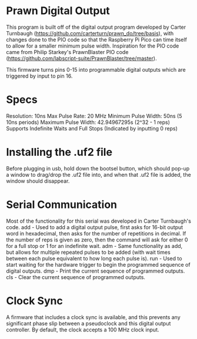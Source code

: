 # Prawn Digital Output

This program is built off of the digital output program developed by Carter Turnbaugh (https://github.com/carterturn/prawn_do/tree/basis), with changes done to the PIO code so that the Raspberry Pi Pico can time itself to allow for a smaller minimum pulse width. Inspiration for the PIO code came from Philip Starkey's PrawnBlaster PIO code (https://github.com/labscript-suite/PrawnBlaster/tree/master). 

This firmware turns pins 0-15 into programmable digital outputs which are triggered by input to pin 16.

# Specs
Resolution: 10ns
Max Pulse Rate: 20 MHz
Minimum Pulse Width: 50ns (5 10ns periods)
Maximum Pulse Width: 42.94967295s (2^32 - 1 reps)
Supports Indefinite Waits and Full Stops (Indicated by inputting 0 reps)

# Installing the .uf2 file
Before plugging in usb, hold down the bootsel button, which should pop-up a window to drag/drop the .uf2 file into, and when that .uf2 file is added, the window should disappear.

# Serial Communication
Most of the functionality for this serial was developed in Carter Turnbaugh's code.
add - Used to add a digital output pulse, first asks for 16-bit output word in hexadecimal, then asks for the number of repetitions in decimal. If the number of reps is given as zero, then the command will ask for either 0 for a full stop or 1 for an indefinite wait.
adm - Same functionality as add, but allows for multiple repeated pulses to be added (with wait times between each pulse equivalent to how long each pulse is).
run - Used to start waiting for the hardware trigger to begin the programmed sequence of digital outputs.
dmp - Print the current sequence of programmed outputs.
cls - Clear the current sequence of programmed outputs.


# Clock Sync
A firmware that includes a clock sync is available, and this prevents any significant phase slip between a pseudoclock and this digital output controller. By default, the clock accepts a 100 MHz clock input.
